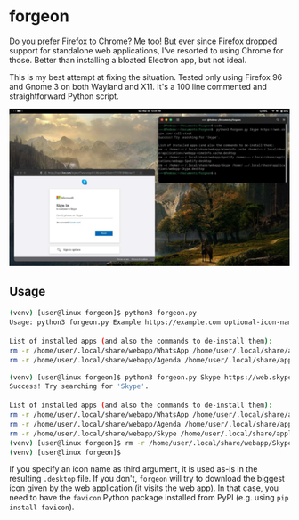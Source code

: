 forgeon
======

Do you prefer Firefox to Chrome? Me too! But ever since Firefox dropped support
for standalone web applications, I've resorted to using Chrome for those.
Better than installing a bloated Electron app, but not ideal.

This is my best attempt at fixing the situation. Tested only using Firefox 96
and Gnome 3 on both Wayland and X11. It's a 100 line commented and
straightforward Python script.

![Screenshot of Github made into a borderless WebApp](forgeon.png)

Usage
-----

```bash
(venv) [user@linux forgeon]$ python3 forgeon.py
Usage: python3 forgeon.py Example https://example.com optional-icon-name

List of installed apps (and also the commands to de-install them):
rm -r /home/user/.local/share/webapp/WhatsApp /home/user/.local/share/applications/webapp-WhatsApp.desktop
rm -r /home/user/.local/share/webapp/Agenda /home/user/.local/share/applications/webapp-Agenda.desktop
```

```bash
(venv) [user@linux forgeon]$ python3 forgeon.py Skype https://web.skype.com/ call-start
Success! Try searching for 'Skype'.

List of installed apps (and also the commands to de-install them):
rm -r /home/user/.local/share/webapp/WhatsApp /home/user/.local/share/applications/webapp-WhatsApp.desktop
rm -r /home/user/.local/share/webapp/Agenda /home/user/.local/share/applications/webapp-Agenda.desktop
rm -r /home/user/.local/share/webapp/Skype /home/user/.local/share/applications/webapp-Skype.desktop
(venv) [user@linux forgeon]$ rm -r /home/user/.local/share/webapp/Skype /home/user/.local/share/applications/webapp-Skype.desktop
(venv) [user@linux forgeon]$
```

If you specify an icon name as third argument, it is used as-is in the
resulting ``.desktop`` file. If you don't, ``forgeon`` will try to download
the biggest icon given by the web application (it visits the web app). In
that case, you need to have the ``favicon`` Python package installed from
PyPI (e.g. using ``pip install favicon``).

